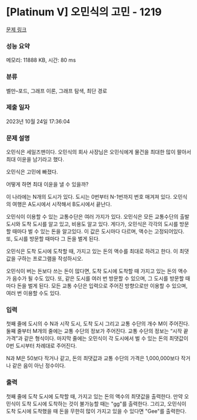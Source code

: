 # [Platinum V] 오민식의 고민 - 1219 

[문제 링크](https://www.acmicpc.net/problem/1219) 

### 성능 요약

메모리: 11888 KB, 시간: 80 ms

### 분류

벨만–포드, 그래프 이론, 그래프 탐색, 최단 경로

### 제출 일자

2023년 10월 24일 17:36:04

### 문제 설명

<p>오민식은 세일즈맨이다. 오민식의 회사 사장님은 오민식에게 물건을 최대한 많이 팔아서 최대 이윤을 남기라고 했다.</p>

<p>오민식은 고민에 빠졌다.</p>

<p>어떻게 하면 최대 이윤을 낼 수 있을까?</p>

<p>이 나라에는 N개의 도시가 있다. 도시는 0번부터 N-1번까지 번호 매겨져 있다. 오민식의 여행은 A도시에서 시작해서 B도시에서 끝난다.</p>

<p>오민식이 이용할 수 있는 교통수단은 여러 가지가 있다. 오민식은 모든 교통수단의 출발 도시와 도착 도시를 알고 있고, 비용도 알고 있다. 게다가, 오민식은 각각의 도시를 방문할 때마다 벌 수 있는 돈을 알고있다. 이 값은 도시마다 다르며, 액수는 고정되어있다. 또, 도시를 방문할 때마다 그 돈을 벌게 된다.</p>

<p>오민식은 도착 도시에 도착할 때, 가지고 있는 돈의 액수를 최대로 하려고 한다. 이 최댓값을 구하는 프로그램을 작성하시오.</p>

<p>오민식이 버는 돈보다 쓰는 돈이 많다면, 도착 도시에 도착할 때 가지고 있는 돈의 액수가 음수가 될 수도 있다. 또, 같은 도시를 여러 번 방문할 수 있으며, 그 도시를 방문할 때마다 돈을 벌게 된다. 모든 교통 수단은 입력으로 주어진 방향으로만 이용할 수 있으며, 여러 번 이용할 수도 있다.</p>

### 입력 

 <p>첫째 줄에 도시의 수 N과 시작 도시, 도착 도시 그리고 교통 수단의 개수 M이 주어진다. 둘째 줄부터 M개의 줄에는 교통 수단의 정보가 주어진다. 교통 수단의 정보는 “시작 끝 가격”과 같은 형식이다. 마지막 줄에는 오민식이 각 도시에서 벌 수 있는 돈의 최댓값이 0번 도시부터 차례대로 주어진다.</p>

<p>N과 M은 50보다 작거나 같고, 돈의 최댓값과 교통 수단의 가격은 1,000,000보다 작거나 같은 음이 아닌 정수이다.</p>

### 출력 

 <p>첫째 줄에 도착 도시에 도착할 때, 가지고 있는 돈의 액수의 최댓값을 출력한다. 만약 오민식이 도착 도시에 도착하는 것이 불가능할 때는 "gg"를 출력한다. 그리고, 오민식이 도착 도시에 도착했을 때 돈을 무한히 많이 가지고 있을 수 있다면 "Gee"를 출력한다.</p>

